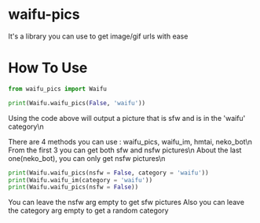 # waifu-pics

It's a library you can use to get image/gif urls with ease

# How To Use

```py
from waifu_pics import Waifu

print(Waifu.waifu_pics(False, 'waifu'))
```

Using the code above will output a picture that is sfw and is in the 'waifu' category\n

There are 4 methods you can use : waifu_pics, waifu_im, hmtai, neko_bot\n
From the first 3 you can get both sfw and nsfw pictures\n
About the last one(neko_bot), you can only get nsfw pictures\n

```py
print(Waifu.waifu_pics(nsfw = False, category = 'waifu'))
print(Waifu.waifu_im(category = 'waifu'))
print(Waifu.waifu_pics(nsfw = False))
```
You can leave the nsfw arg empty to get sfw pictures
Also you can leave the category arg empty to get a random category


